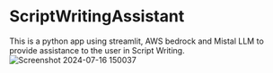 # ScriptWritingAssistant
This is a python app using streamlit, AWS bedrock and Mistal LLM to provide assistance to the user in Script Writing.
![Screenshot 2024-07-16 150037](https://github.com/user-attachments/assets/56aa4c27-1883-4811-ba5a-329d7b015a4b)

